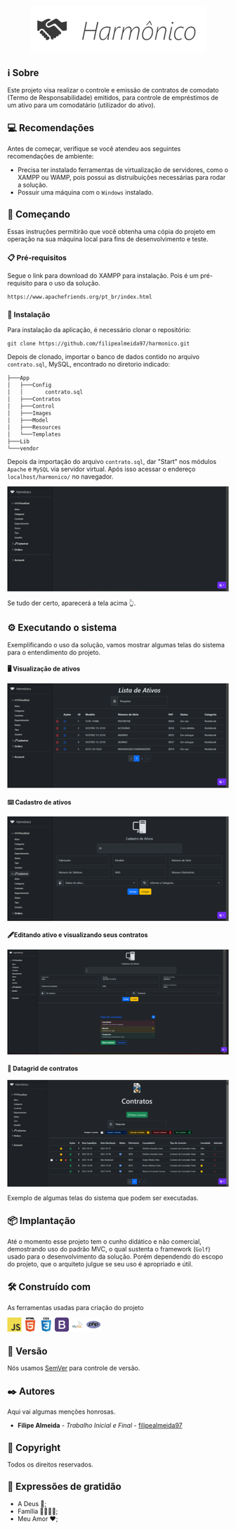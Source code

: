 <p align="center"><img src="Img/logo.png" width="400" alt="Laravel Logo"></p>

## ℹ️ Sobre
Este projeto visa realizar o controle e emissão de contratos de comodato (Termo de Responsabilidade) emitidos, para controle de empréstimos de um ativo para um comodatário (utilizador do ativo).

## 💻 Recomendações

Antes de começar, verifique se você atendeu aos seguintes recomendações de ambiente:

* Precisa ter instalado ferramentas de virtualização de servidores, como o XAMPP ou WAMP, pois possui as distruibuições necessárias para rodar a solução.
* Possuir uma máquina com o `Windows` instalado.
  
## 🚀 Começando

Essas instruções permitirão que você obtenha uma cópia do projeto em operação na sua máquina local para fins de desenvolvimento e teste.

### 📋 Pré-requisitos

Segue o link para download do XAMPP para instalação. Pois é um pré-requisito para o uso da solução.

```
https://www.apachefriends.org/pt_br/index.html
```

### 🔧 Instalação

Para instalação da aplicação, é necessário clonar o repositório:

```
git clone https://github.com/filipealmeida97/harmonico.git
```

Depois de clonado, importar o banco de dados contido no arquivo `contrato.sql`, MySQL, encontrado no diretorio indicado:

```
├───App
│   ├───Config
│   │       contrato.sql
│   ├───Contratos
│   ├───Control
│   ├───Images
│   ├───Model
│   ├───Resources
│   └───Templates
├───Lib
└───vendor
```
Depois da importação do arquivo `contrato.sql`, dar "Start" nos módulos `Apache` e `MySQL` via servidor virtual. Após isso acessar o endereço `localhost/harmonico/` no navegador.

<img src="Img/home.png" alt="Página Home"/>

Se tudo der certo, aparecerá a tela acima 👆​.

## ⚙️ Executando o sistema

Exemplificando o uso da solução, vamos mostrar algumas telas do sistema para o entendimento do projeto. 

#### 🖥️ Visualização de ativos

<img src="Img/v_ativos.png" alt="Datagrid de Ativos"/>

#### ⌨️​ Cadastro de ativos

<img src="Img/c_ativos.png" alt="Formulário de Ativos"/>

#### ​🖋️​ Editando ativo e visualizando seus contratos

<img src="Img/e_ativos.png" alt="Edição de Ativos"/>

#### ​📃 Datagrid de contratos

<img src="Img/v_contratos.png" alt="Edição de Ativos"/>

Exemplo de algumas telas do sistema que podem ser executadas.

## 📦 Implantação

Até o momento esse projeto tem o cunho didático e não comercial, demostrando uso do padrão MVC, o qual sustenta o framework (`Golf`) usado para o desenvolvimento da solução. Porém dependendo do escopo do projeto, que o arquiteto julgue se seu uso é apropriado e útil.

## 🛠️ Construído com

As ferramentas usadas para criação do projeto

<code><img height="32" src="https://raw.githubusercontent.com/github/explore/80688e429a7d4ef2fca1e82350fe8e3517d3494d/topics/javascript/javascript.png" alt="Javascript"/></code>
<code><img height="32" src="https://raw.githubusercontent.com/github/explore/80688e429a7d4ef2fca1e82350fe8e3517d3494d/topics/html/html.png" alt="HTML5"/></code>
<code><img height="32" src="https://raw.githubusercontent.com/github/explore/80688e429a7d4ef2fca1e82350fe8e3517d3494d/topics/css/css.png" alt="CSS"/></code>
<code><img height="32" src="https://raw.githubusercontent.com/github/explore/80688e429a7d4ef2fca1e82350fe8e3517d3494d/topics/bootstrap/bootstrap.png" alt="Bootstrap"/></code>
<code><img height="32" src="https://raw.githubusercontent.com/github/explore/80688e429a7d4ef2fca1e82350fe8e3517d3494d/topics/mysql/mysql.png" alt="MySQL"/></code>
<code><img height="32" src="https://raw.githubusercontent.com/github/explore/ccc16358ac4530c6a69b1b80c7223cd2744dea83/topics/php/php.png" alt="PHP"/></code>

## 📌 Versão

Nós usamos [SemVer](http://semver.org/) para controle de versão.

## ✒️ Autores

Aqui vai algumas menções honrosas.

* **Filipe Almeida** - *Trabalho Inicial e Final* - [filipealmeida97](https://github.com/filipealmeida97)

## 📄 Copyright

Todos os direitos reservados.

## 🎁 Expressões de gratidão

* A Deus 🦁;
* Família 👨‍👩‍👧‍👦;
* Meu Amor ❤️;
